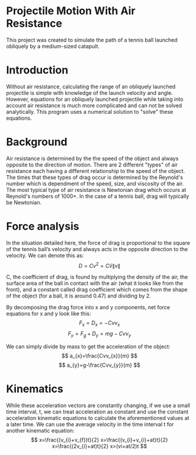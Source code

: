 # Projectile Motion With Air Resistance
This project was created to simulate the path of a tennis ball launched obliquely by a medium-sized catapult.

# Introduction

Without air resistance, calculating the range of an obliquely launched projectile is simple with knowledge of the launch velocity and angle.  However, equations for an obliquely launched projectile while taking into account air resistance is much more complicated and can not be solved analytically.  This program uses a numerical solution to "solve" these equations.


# Background
Air resistance is determined by the the speed of the object and always opposite to the direction of motion.  There are 2 different "types" of air resistance each having a different relationship to the speed of the object.  The times that these types of drag occur is determined by the Reynold's number which is dependment of the speed, size, and viscosity of the air.  The most typical type of air resistance is Newtonian drag which occurs at Reynold's numbers of 1000+.  In the case of a tennis ball, drag will typically be Newtonian.

# Force analysis
In the situation detailed here, the force of drag is proportional to the square of the tennis ball’s velocity and always acts in the opposite direction to the velocity.  We can denote this as:
$$ D=Cv^{2}=C\hat{v}\left\| v \right\| $$

C, the coefficient of drag, is found by multiplying the density of the air, the surface area of the ball in contact with the air (what it looks like from the front), and a constant called drag coefficient which comes from the shape of the object (for a ball, it is around 0.47) and dividing by 2.


By decomposing the drag force into x and y components, net force equations for x and y look like this: 
$$
F_{x}=D_{x}=-Cvv_{x}
$$
$$
F_{y}=F_{g}+D_{y}=mg-Cvv_{y}
$$

We can simply divide by mass to get the acceleration of the object:  
$$
a_{x}=\frac{Cvv_{x}}{m}
$$
$$
a_{y}=g-\frac{Cvv_{y}}{m}
$$

# Kinematics

While these acceleration vectors are constantly changing, if we use a small time interval, t, we can treat acceleration as constant and use the constant acceleration kinematic equations to calculate the aforementioned values at a later time.  We can use the average velocity in the time interval t for another kinematic equation: 
$$
x=\frac{(v_{i}+v_{f})t}{2}
x=\frac{(v_{i}+v_{i}+at)t}{2}
x=\frac{(2v_{i}+at)t}{2}
x=(vi+at/2)t
$$

